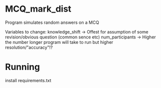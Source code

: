 # MCQ_mark_dist
Program simulates random answers on a MCQ

Variables to change:
knowledge_shift -> Offest for assumption of some revision/obvious question (common sence etc)
num_participants -> Higher the number longer program will take to run but higher resolution/"accuracy"!?

# Running
install requirements.txt

